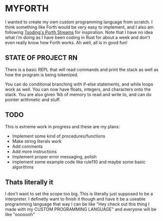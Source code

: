 # MYFORTH

I wanted to create my own custom programming language from scratch. I think something like Forth would be very easy to implement, and I also am following [Tsoding's Porth Streams](https://www.youtube.com/watch?v=8QP2fDBIxjM&list=PLpM-Dvs8t0VbMZA7wW9aR3EtBqe2kinu4&index=1) for inspiration. Note that I have no idea what i'm doing as I have been coding in Rust for about a week and don't even really know how Forth works. Ah well, all is in good fun!

## STATE OF PROJECT RN

There is a basic REPL that will read commands and print the stack as well as how the program is being tokenized.

You can do conditional branching with if-else statements, and while loops work as well. You can now have floats, integers, and characters onto the stack. You are also given 1kb of memory to read and write to, and can do pointer arithmetic and stuff. 

## TODO

This is extreme work in progress and these are my plans:

- Implement some kind of procedures/functions
- Make string literals work
- Add comments
- Add more instructions
- Implement proper error messaging, polish
- implement some example code like rule110 and maybe some basic algorithms

## Thats literally it

I don't want to set the scope too big. This is literally just supposed to be a interpreter. I definetly want to finish it though and have it be a useable programming language that way I can be like "Hey check out this thing I made with my CUSTOM PROGRAMMING LANGUAGE" and everyone will be like "ooooooh"  
